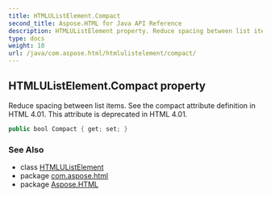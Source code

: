```yaml
---
title: HTMLUListElement.Compact
second_title: Aspose.HTML for Java API Reference
description: HTMLUListElement property. Reduce spacing between list items. See the compact attribute definition in HTML 4.01. This attribute is deprecated in HTML 4.01
type: docs
weight: 10
url: /java/com.aspose.html/htmlulistelement/compact/
---
```

## HTMLUListElement.Compact property

Reduce spacing between list items. See the compact attribute definition in HTML 4.01. This attribute is deprecated in HTML 4.01.

```java
public bool Compact { get; set; }
```

### See Also

* class [HTMLUListElement](../)
* package [com.aspose.html](../../htmlulistelement/)
* package [Aspose.HTML](../../../)
